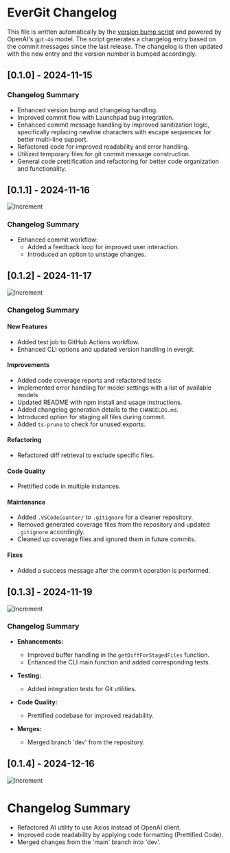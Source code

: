# EverGit Changelog

This file is written automatically by the [version bump script](version-bump.ts) and powered by OpenAI's `gpt-4o` model. The script generates a changelog entry based on the commit messages since the last release. The changelog is then updated with the new entry and the version number is bumped accordingly.

## [0.1.0] - 2024-11-15

### Changelog Summary

- Enhanced version bump and changelog handling.
- Improved commit flow with Launchpad bug integration.
- Enhanced commit message handling by improved sanitization logic, specifically replacing newline characters with escape sequences for better multi-line support.
- Refactored code for improved readability and error handling.
- Utilized temporary files for git commit message construction.
- General code prettification and refactoring for better code organization and functionality.

## [0.1.1] - 2024-11-16

![Increment](https://img.shields.io/badge/patch-purple)

### Changelog Summary

- Enhanced commit workflow:
    - Added a feedback loop for improved user interaction.
    - Introduced an option to unstage changes.

## [0.1.2] - 2024-11-17

![Increment](https://img.shields.io/badge/patch-purple)

### Changelog Summary

#### New Features

- Added test job to GitHub Actions workflow.
- Enhanced CLI options and updated version handling in evergit.

#### Improvements

- Added code coverage reports and refactored tests
- Implemented error handling for model settings with a list of available models
- Updated README with npm install and usage instructions.
- Added changelog generation details to the `CHANGELOG.md`.
- Introduced option for staging all files during commit.
- Added `ts-prune` to check for unused exports.

#### Refactoring

- Refactored diff retrieval to exclude specific files.

#### Code Quality

- Prettified code in multiple instances.

#### Maintenance

- Added `.VSCodeCounter/` to `.gitignore` for a cleaner repository.
- Removed generated coverage files from the repository and updated `.gitignore` accordingly.
- Cleaned up coverage files and ignored them in future commits.

#### Fixes

- Added a success message after the commit operation is performed.

## [0.1.3] - 2024-11-19

![Increment](https://img.shields.io/badge/patch-purple)

### Changelog Summary

- **Enhancements:**

    - Improved buffer handling in the `getDiffForStagedFiles` function.
    - Enhanced the CLI main function and added corresponding tests.

- **Testing:**

    - Added integration tests for Git utilities.

- **Code Quality:**

    - Prettified codebase for improved readability.

- **Merges:**
    - Merged branch 'dev' from the repository.

## [0.1.4] - 2024-12-16

![Increment](https://img.shields.io/badge/patch-purple)

# Changelog Summary

- Refactored AI utility to use Axios instead of OpenAI client.
- Improved code readability by applying code formatting (Prettified Code).
- Merged changes from the 'main' branch into 'dev'.
